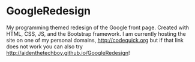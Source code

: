 # GoogleRedesign
My programming themed redesign of the Google front page. Created with HTML, CSS, JS, and the Bootstrap framework. I am currently hosting the site on one of my personal domains, http://codequick.org but if that link does not work you can also try http://aidenthetechboy.github.io/GoogleRedesign!
